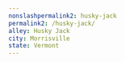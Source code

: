 ```yaml
---
﻿nonslashpermalink2: husky-jack
permalink2: /husky-jack/
alley: Husky Jack
city: Morrisville
state: Vermont
---
```

